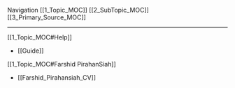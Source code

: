Navigation 
[[1_Topic_MOC]] 
[[2_SubTopic_MOC]] 
[[3_Primary_Source_MOC]] 

---

[[1_Topic_MOC#Help]]
- [[Guide]]

[[1_Topic_MOC#Farshid PirahanSiah]]
- [[Farshid_Pirahansiah_CV]]

